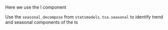 Here we use the I component

Use the `seasonal_decompose` from `statsmodels.tsa.seasonal` to identify trend and seasonal components of the ts

